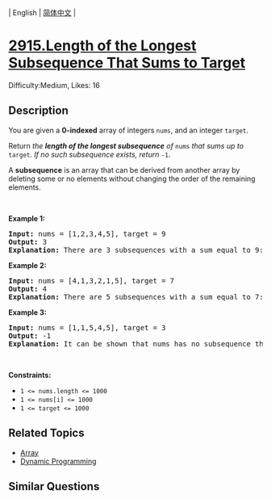 
| English | [简体中文](README.md) |

# [2915.Length of the Longest Subsequence That Sums to Target](https://leetcode.com/problems/length-of-the-longest-subsequence-that-sums-to-target/)
Difficulty:Medium, Likes: 16

## Description

<p>You are given a <strong>0-indexed</strong> array of integers <code>nums</code>, and an integer <code>target</code>.</p>

<p>Return <em>the <strong>length of the longest subsequence</strong> of</em> <code>nums</code> <em>that sums up to</em> <code>target</code>. <em>If no such subsequence exists, return</em> <code>-1</code>.</p>

<p>A <strong>subsequence</strong> is an array that can be derived from another array by deleting some or no elements without changing the order of the remaining elements.</p>

<p>&nbsp;</p>
<p><strong class="example">Example 1:</strong></p>

<pre>
<strong>Input:</strong> nums = [1,2,3,4,5], target = 9
<strong>Output:</strong> 3
<strong>Explanation:</strong> There are 3 subsequences with a sum equal to 9: [4,5], [1,3,5], and [2,3,4]. The longest subsequences are [1,3,5], and [2,3,4]. Hence, the answer is 3.
</pre>

<p><strong class="example">Example 2:</strong></p>

<pre>
<strong>Input:</strong> nums = [4,1,3,2,1,5], target = 7
<strong>Output:</strong> 4
<strong>Explanation:</strong> There are 5 subsequences with a sum equal to 7: [4,3], [4,1,2], [4,2,1], [1,1,5], and [1,3,2,1]. The longest subsequence is [1,3,2,1]. Hence, the answer is 4.
</pre>

<p><strong class="example">Example 3:</strong></p>

<pre>
<strong>Input:</strong> nums = [1,1,5,4,5], target = 3
<strong>Output:</strong> -1
<strong>Explanation:</strong> It can be shown that nums has no subsequence that sums up to 3.
</pre>

<p>&nbsp;</p>
<p><strong>Constraints:</strong></p>

<ul>
	<li><code>1 &lt;= nums.length &lt;= 1000</code></li>
	<li><code>1 &lt;= nums[i] &lt;= 1000</code></li>
	<li><code>1 &lt;= target &lt;= 1000</code></li>
</ul>


## Related Topics

- [Array](https://leetcode.com/tag/array/)
- [Dynamic Programming](https://leetcode.com/tag/dynamic-programming/)

## Similar Questions

